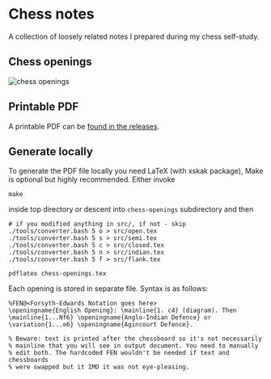 # Chess notes
A collection of loosely related notes I prepared during my chess self-study.

## Chess openings
![chess openings](https://i.imgur.com/kJXmGNg.png)

## Printable PDF
A printable PDF can be [found in the releases](https://github.com/remigiusz-suwalski/theory-of-chess/releases/).

## Generate locally

To generate the PDF file locally you need LaTeX (with xskak package), Make is optional but highly recommended.
Either invoke
```
make
```
inside top directory or descent into `chess-openings` subdirectory and then
```
# if you modified anything in src/, if not - skip
./tools/converter.bash 5 o > src/open.tex
./tools/converter.bash 5 s > src/semi.tex
./tools/converter.bash 5 c > src/closed.tex
./tools/converter.bash 5 n > src/indian.tex
./tools/converter.bash 5 f > src/flank.tex

pdflatex chess-openings.tex
```

Each opening is stored in separate file. Syntax is as follows:
```
%FEN@<Forsyth-Edwards Notation goes here>
\openingname{English Opening}: \mainline{1. c4} (diagram). Then
\mainline{1...Nf6} \openingname{Anglo-Indian Defence} or
\variation{1...e6} \openingname{Agincourt Defence}.

% Beware: text is printed after the chessboard so it's not necessarily
% mainline that you will see in output document. You need to manually
% edit both. The hardcoded FEN wouldn't be needed if text and chessboards
% were swapped but it IMO it was not eye-pleasing.
```
